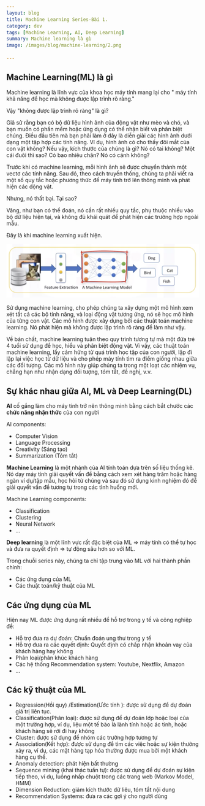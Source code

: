 ```yaml
---
layout: blog
title: Machine Learning Series-Bài 1.
category: dev
tags: [Machine Learning, AI, Deep Learning]
summary: Machine learning là gì
image: /images/blog/machine-learning/2.png

---
```


##  Machine Learning(ML) là gì

Machine learning là lĩnh vực của khoa học máy tính mang lại cho " máy tính khả năng để học mà không được lập trình rõ ràng." 

Vậy "không được lập trình rõ ràng" là gì?

Giả sử rằng bạn có bộ dữ liệu hình ảnh của động vật như mèo và chó, và bạn muốn có phần mềm hoặc ứng dụng có thể nhận biết và phân biệt chúng. Điều đầu tiên mà bạn phải làm ở đây là diễn giải các hình ảnh dưới dạng một tập hợp các tính năng. Ví dụ, hình ảnh có cho thấy đôi mắt của con vật không? Nếu vậy, kích thước của chúng là gì? Nó có tai không? Một cái đuôi thì sao? Có bao nhiêu chân? Nó có cánh không? 

Trước khi có machine learning, mỗi hình ảnh sẽ được chuyển thành một vectơ các tính năng. Sau đó, theo cách truyền thống, chúng ta phải viết ra một số quy tắc hoặc phương thức để máy tính trở lên thông minh và phát hiện các động vật. 

Nhưng, nó thất bại. Tại sao? 

Vâng, như bạn có thể đoán, nó cần rất nhiều quy tắc, phụ thuộc nhiều vào bộ dữ liệu hiện tại, và không đủ khái quát để phát hiện các trường hợp ngoài mẫu. 

Đây là khi machine learning xuất hiện. 

![Machine learning](../images/blog/machine-learning/2.png)

Sử dụng machine learning, cho phép chúng ta xây dựng một mô hình xem xét tất cả các bộ tính năng, và loại động vật tương ứng, nó sẽ học mô hình của từng con vật. Các mô hình được xây dựng bởi các thuật toán machine learning. Nó phát hiện mà không được lập trình rõ ràng để làm như vậy. 

Về bản chất, machine learning tuân theo quy trình tương tự mà một đứa trẻ 4 tuổi sử dụng để học, hiểu và phân biệt động vật. Vì vậy, các thuật toán machine learning, lấy cảm hứng từ quá trình học tập của con người, lặp đi lặp lại việc học từ dữ liệu và cho phép máy tính tìm ra điểm giống nhau giữa các đối tượng. Các mô hình này giúp chúng ta trong một loạt các nhiệm vụ, chẳng hạn như nhận dạng đối tượng, tóm tắt, đề nghị, v.v.

## Sự khác nhau giữa AI, ML và Deep Learning(DL)

**AI** cố gắng làm cho máy tính trở nên thông minh bằng cách bắt chước các **chức năng nhận thức** của con người

AI components:

- Computer Vision
- Language Processing
- Creativity (Sáng tạo)
- Summarization (Tóm tắt)

**Machine Learning** là một nhánh của AI tính toán dựa trên số liệu thống kê. Nó  dạy máy tính giải quyết vấn đề bằng cách xem xét hàng trăm hoặc hàng ngàn ví dụ/tập mẫu, học hỏi từ chúng và sau đó sử dụng kinh nghiệm đó để giải quyết vấn đề tương tự trong các tình huống mới.

Machine Learning components:

- Classification
- Clustering
- Neural Network
- ...

**Deep learning** là một lĩnh vực rất đặc biệt của ML => máy tính có thể tự học và đưa ra quyết định => tự động sâu hơn so với ML.

Trong chuỗi series này, chúng ta chỉ tập trung vào ML với hai thành phần chính:

- Các ứng dụng của ML
- Các thuật toán/kỹ thuật của ML

## Các ứng dụng của ML

Hiện nay ML được ứng dụng rất nhiều để hỗ trợ trong y tế và công nghiệp để:

- Hỗ trợ đưa ra dự đoán: Chuẩn đoán ung thư trong y tế
- Hỗ trợ đưa ra các quyết định: Quyết định có chấp nhận khoản vay của khách hàng hay không
- Phân loại/phân khúc khách hàng
- Các hệ thống Recommendation system: Youtube, Nextflix, Amazon
- ...

## Các kỹ thuật của ML

- Regression(Hồi quy) /Estimation(Ước tính ): được sử dụng để dự đoán giá trị liên tục.
- Classification(Phân loại): được sử dụng để dự đoán lớp hoặc loại của một trường hợp, ví dụ, liệu một tế bào là lành tính hoặc ác tính, hoặc khách hàng sẽ rời đi hay không
- Cluster: được sử dụng để nhóm các trường hợp tương tự 
- Association(Kết hợp):  được sử dụng để tìm các việc hoặc sự kiện thường xảy ra, ví dụ, các mặt hàng tạp hóa thường được mua bởi một khách hàng cụ thể.
- Anomaly detection: phát hiện bất thường
- Sequence mining (khai thác tuần tự):  được sử dụng để dự đoán sự kiện tiếp theo, ví dụ, luồng nhấp chuột trong các trang web (Markov Model, HMM) 
- Dimension Reduction: giảm kích thước dữ liêu, tóm tắt nội dung
- Recommendation Systems: đưa ra các gợi ý cho người dùng



